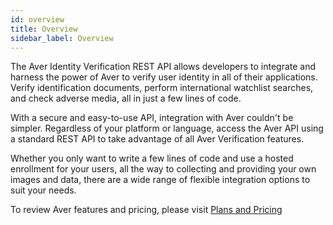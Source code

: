 ```yaml
---
id: overview
title: Overview
sidebar_label: Overview
---
```



The Aver Identity Verification REST API allows developers to integrate and harness the power of Aver to verify user identity in all of their applications. Verify identification documents, perform international watchlist searches, and check adverse media, all in just a few lines of code.

With a secure and easy-to-use API, integration with Aver couldn't be simpler. Regardless of your platform or language, access the Aver API using a standard REST API to take advantage of all Aver Verification features.

Whether you only want to write a few lines of code and use a hosted enrollment for your users, all the way to collecting and providing your own images and data, there are a wide range of flexible integration options to suit your needs.

To review Aver features and pricing, please visit <a href="https://app.goaver.com/subscription/signup">Plans and Pricing</a>